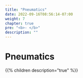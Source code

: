 ```yaml
---
title: "Pneumatics"
date: 2022-09-16T08:56:14-07:00
weight: 7
chapter: true
pre: "<b>- </b>"
description: ""
---
```


# Pneumatics

{{% children description="true" %}}